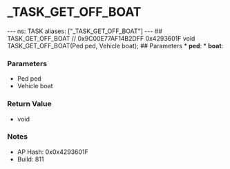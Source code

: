 # _TASK_GET_OFF_BOAT

--- ns: TASK aliases: ["_TASK_GET_OFF_BOAT"] --- ## TASK_GET_OFF_BOAT  // 0x9C00E77AF14B2DFF 0x4293601F void TASK_GET_OFF_BOAT(Ped ped, Vehicle boat);  ## Parameters * **ped**: * **boat**:

### Parameters
* Ped ped
* Vehicle boat

### Return Value
* void

### Notes
* AP Hash: 0x0x4293601F
* Build: 811

